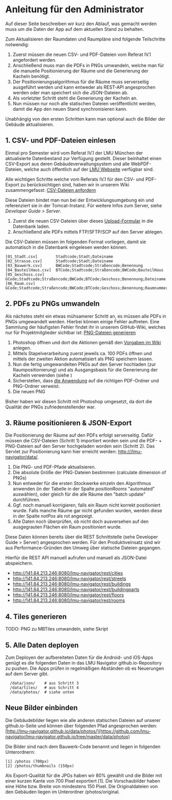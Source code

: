 # Anleitung für den Administrator

Auf dieser Seite beschreiben wir kurz den Ablauf, was gemacht werden muss um die Daten der App auf dem aktuellen Stand zu behalten.

Zum Aktualisieren der Raumdaten und Raumpläne sind folgende Teilschritte notwendig:

1. Zuerst müssen die neuen CSV- und PDF-Dateien vom Referat IV.1 angefordert werden.
2. Anschließend muss man die PDFs in PNGs umwandeln, welche man für die manuelle Positionierung der Räume und die Generierung der Kacheln benötigt.
3. Der Positionierungsalgorithmus für die Räume muss serverseitig ausgeführt werden und kann entweder als REST-API angesprochen werden oder man speichert sich die JSON-Dateien ab.
4. Als vorletzter Schritt steht die Generierung der Kacheln an.
5. Nun müssen nur noch alle statischen Dateien veröffentlicht werden, damit die App den neuen Stand synchronisieren kann.

Unabhängig von den ersten Schritten kann man optional auch die Bilder der Gebäude aktualisieren.


## 1. CSV- und PDF-Dateien einlesen

Einmal pro Semester wird vom Referat IV.1 der LMU München der aktualisierte Datenbestand zur Verfügung gestellt. Dieser beinhaltet einen CSV-Export aus deren Gebäudeverwaltungsystem und alle WebPDF-Dateien, welche auch öffentlich auf der [LMU Webseite](http://www.uni-muenchen.de/ueber_die_lmu/standorte/lageplaene/index.html) verfügbar sind.

Alle wichtigen Schritte welche vom Referats IV.1 für den CSV- und PDF-Export zu berücksichtigen sind, haben wir in unserem Wiki zusammengefasst: [CSV-Dateien anfordern](https://github.com/lmu-navigator/data/wiki/CSV-Dateien-anfordern)

Diese Dateien bindet man nun bei der Entwicklungsumgebung ein und referenziert sie in der Tomcat-Instanz. Für weitere Infos zum Server, siehe _Developer Guide > Server_.

1. Zuerst die neuen CSV-Dateien über dieses [Upload-Formular](http://141.84.213.246:8080/lmu-navigator/upload/) in die Datenbank laden.
1. Anschließend alle PDFs mittels FTP/SFTP/SCP auf den Server ablegen.

Die CSV-Dateien müssen im folgenden Format vorliegen, damit sie automatisch in die Datenbank eingelesen werden können.
```
[01_Stadt.csv]        Stadtcode;Stadt;Dateiname
[02_Strasse.csv]      Stadtcode;Stadt;Dateiname
[03_Bauwerk.csv]      BWCode;Stadtcode;Straßencode;Benennung
[04_BauteilHaus.csv]  BTCode;Stadtcode;Straßencode;BWCode;BauteilHaus
[05_Geschoss.csv]     GCode;Stadtcode;Straßencode;BWCode;BTCode;Geschoss;Benennung;Dateiname
[06_Raum.csv]         GCode;Stadtcode;Straßencode;BWCode;BTCode;Geschoss;Benennung;Raumnummer;RCode;Dateiname
```


## 2. PDFs zu PNGs umwandeln

Als nächstes steht ein etwas mühsamerer Schritt an, es müssen alle PDFs in PNGs umgewandelt werden. Hierbei können einige Fehler auftreten. Eine Sammlung der häufigsten Fehler findet ihr in unserem GitHub-Wiki, welches nur für Projektmitglieder sichtbar ist: [PNG-Dateien generieren](https://github.com/lmu-navigator/data/wiki/PNG-Dateien-generieren)

1. Photoshop öffnen und dort die Aktionen gemäß den [Vorgaben im Wiki](https://github.com/lmu-navigator/data/wiki/PNG-Dateien-generieren) anlegen.
1. Mittels Stapelverarbeitung zuerst jeweils ca. 100 PDFs öffnen und mittels der zweiten Aktion automatisiert als PNG speichern lassen.
1. Nun die fertig umgewandelten PNGs auf den Server hochladen (zur Raumpositionierung) und als Ausgangsbasis für die Generierung der Kacheln verwenden (siehe )
1. Sicherstellen, dass [die Anwendung](http://141.84.213.246:8080/lmu-navigator/data/) auf die richtigen PDF-Ordner und PNG-Ordner verweist.
1. Die neuen PNG

Bisher haben wir diesen Schritt mit Photoshop umgesetzt, da dort die Qualität der PNGs zufriedenstellender war.


## 3. Räume positionieren & JSON-Export

Die Positionierung der Räume auf den PDFs erfolgt serverseitig. Dafür müssen die CSV-Dateien (Schritt 1) importiert worden sein und die PDF- + PNG-Dateien auf den Server hochgeladen worden sein (Schritt 2). Das Servlet zur Positionierung kann hier erreicht werden: [http://<tomcat-server>/lmu-navigator/data/](http://141.84.213.246:8080/lmu-navigator/data/).

1. Die PNG- und PDF-Pfade aktualisieren.
1. Die absolute Größe der PNG-Dateien bestimmen (calculate dimension of PNGs)
1. Nun entweder für die ersten Stockwerke einzeln den Algorithmus anwenden (in der Tabelle in der Spalte _positionRooms_ "automated" auswählen), oder gleich für die alle Räume den "batch update" durchführen.
1. Ggf. noch manuell korrigieren, falls ein Raum nicht korrekt positioniert wurde. Falls manche Räume gar nicht gefunden wurden, werden diese in der Spalte _notPos_ als rot angezeigt.
1. Alle Daten noch überprüfen, ob nicht doch ausversehen auf den ausgegrauten Flächen ein Raum positioniert wurde.

Diese Daten können bereits über die REST Schnittstelle (sehe Developer Guide > Server) angesprochen werden. Für den Produktiveinsatz sind wir aus Performance-Gründen den Umweg über statische Dateien gegangen.

Hierfür die REST API manuell aufrufen und manuell als JSON-Datei abspeichern.

* http://141.84.213.246:8080/lmu-navigator/rest/cities
* http://141.84.213.246:8080/lmu-navigator/rest/streets
* http://141.84.213.246:8080/lmu-navigator/rest/buildings
* http://141.84.213.246:8080/lmu-navigator/rest/buildingparts
* http://141.84.213.246:8080/lmu-navigator/rest/floors
* http://141.84.213.246:8080/lmu-navigator/rest/rooms


## 4. Tiles generieren

TODO: PNG zu MBTiles umwandeln, siehe Skript

## 5. Alle Daten deployen

Zum Deployen der aufbereiteten Daten für die Android- und iOS-Apps genügt es die folgenden Daten in das LMU Navigator github.io-Repository zu pushen. Die Apps prüfen in regelmäßigen Abständen ob es Neuerungen auf dem Server gibt.

```
  /data/json/    # aus Schritt 3
  /data/tiles/   # aus Schritt 4
  /data/photos/  # siehe unten

```

## Neue Bilder einbinden

Die Gebäudebilder liegen wie alle anderen statischen Dateien auf unserer github.io-Seite und können über folgenden Pfad angesprochen werden: [http://lmu-navigator.github.io/data/photos/](https://github.com/lmu-navigator/lmu-navigator.github.io/tree/master/data/photos)

Die Bilder sind nach dem Bauwerk-Code benannt und liegen in folgenden Unterordnern:

    [1] /photos (700px)
    [2] /photos/thumbnails (150px)

Als Export-Qualität für die JPGs haben wir 80% gewählt und die Bilder mit einer kurzen Kante von 700 Pixel exportiert [1]. Die Vorschaubilder haben eine Höhe bzw. Breite von mindestens 150 Pixel. Die Originaldateien von den Gebäuden liegen im Unterordner /photos/original.
